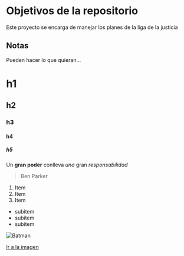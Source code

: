 # Objetivos de la repositorio

Este proyecto se encarga de manejar los planes de la liga de la justicia


## Notas
Pueden hacer lo que quieran...

# h1
## h2
### h3
#### h4
##### h5

Un **gran poder** conlleva _una_ gran *responsabilidad*
> Ben Parker

1. Item
2. Item
3. Item
  * subitem
  * subitem
  * subitem
  
![Batman](https://image.cnbcfm.com/api/v1/image/105814861-1553608877209ben-affleck-batman-1.jpg?v=1553609938&w=740&h=416)

[Ir a la imagen](https://image.cnbcfm.com/api/v1/image/105814861-1553608877209ben-affleck-batman-1.jpg?v=1553609938&w=740&h=416)
